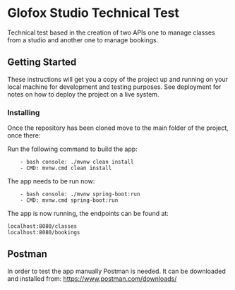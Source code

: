 # Glofox Studio Technical Test

Technical test based in the creation of two APIs one to manage classes from a studio and another one to manage bookings.

## Getting Started

These instructions will get you a copy of the project up and running on your local machine for development and testing purposes. See deployment for notes on how to deploy the project on a live system.

### Installing
Once the repository has been cloned move to the main folder of the project, once there:

Run the following command to build the app:
```
    - bash console: ./mvnw clean install
    - CMD: mvnw.cmd clean install
```

The app needs to be run now:
```
    - bash console: ./mvnw spring-boot:run
    - CMD: mvnw.cmd spring-boot:run
```

The app is now running, the endpoints can be found at:
```
localhost:8080/classes
localhost:8080/bookings
```

## Postman

In order to test the app manually Postman is needed. 
It can be downloaded and installed from: https://www.postman.com/downloads/





